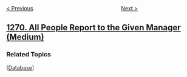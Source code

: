 <!--|This file generated by command(leetcode description); DO NOT EDIT.    |-->
<!--+----------------------------------------------------------------------+-->
<!--|@author    openset <openset.wang@gmail.com>                           |-->
<!--|@link      https://github.com/openset                                 |-->
<!--|@home      https://github.com/openset/leetcode                        |-->
<!--+----------------------------------------------------------------------+-->

[< Previous](../number-of-ways-to-stay-in-the-same-place-after-some-steps "Number of Ways to Stay in the Same Place After Some Steps")
　　　　　　　　　　　　　　　　
[Next >](../hexspeak "Hexspeak")

## [1270. All People Report to the Given Manager (Medium)](https://leetcode.com/problems/all-people-report-to-the-given-manager "向公司CEO汇报工作的所有人")



### Related Topics
  [[Database](../../tag/database/README.md)]
